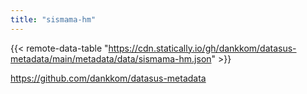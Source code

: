 ```yaml
---
title: "sismama-hm"
---
```


{{< remote-data-table "https://cdn.statically.io/gh/dankkom/datasus-metadata/main/metadata/data/sismama-hm.json" >}}

https://github.com/dankkom/datasus-metadata
